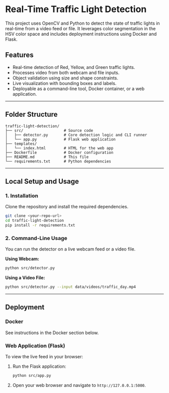 # Real-Time Traffic Light Detection

This project uses OpenCV and Python to detect the state of traffic lights in real-time from a video feed or file. It leverages color segmentation in the HSV color space and includes deployment instructions using Docker and Flask.

## Features

-   Real-time detection of Red, Yellow, and Green traffic lights.
-   Processes video from both webcam and file inputs.
-   Object validation using size and shape constraints.
-   Live visualization with bounding boxes and labels.
-   Deployable as a command-line tool, Docker container, or a web application.

---

## Folder Structure

```
traffic-light-detection/
├── src/                  # Source code
│   ├── detector.py       # Core detection logic and CLI runner
│   └── app.py            # Flask web application
├── templates/
│   └── index.html        # HTML for the web app
├── Dockerfile            # Docker configuration
├── README.md             # This file
└── requirements.txt      # Python dependencies
```

---

## Local Setup and Usage

### 1. Installation

Clone the repository and install the required dependencies.

```bash
git clone <your-repo-url>
cd traffic-light-detection
pip install -r requirements.txt
```

### 2. Command-Line Usage

You can run the detector on a live webcam feed or a video file.

**Using Webcam:**
```bash
python src/detector.py
```

**Using a Video File:**
```bash
python src/detector.py --input data/videos/traffic_day.mp4
```

---

## Deployment

### Docker

See instructions in the Docker section below.

### Web Application (Flask)

To view the live feed in your browser:

1.  Run the Flask application:
    ```bash
    python src/app.py
    ```
2.  Open your web browser and navigate to `http://127.0.0.1:5000`.
